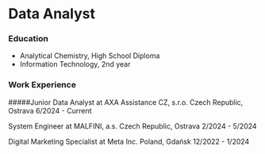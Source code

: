 # Data Analyst

### Education
- Analytical Chemistry, High School Diploma
- Information Technology, 2nd year

### Work Experience
#####Junior Data Analyst at AXA Assistance CZ, s.r.o.
Czech Republic, Ostrava
6/2024 - Current

System Engineer at MALFINI, a.s.
Czech Republic, Ostrava
2/2024 - 5/2024

Digital Marketing Specialist at Meta Inc.
Poland, Gdańsk
12/2022 - 1/2024
